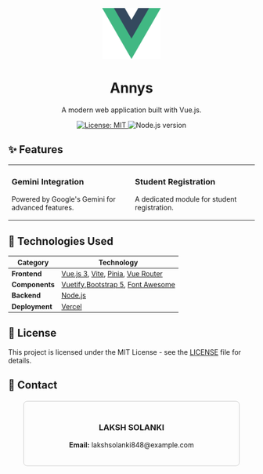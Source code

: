 <div align="center">
  <img src="src/assets/logo.svg" alt="Annys logo" width="120"/>
  <h1>Annys</h1>
  <p>A modern web application built with Vue.js.</p>
  <p>
    <a href="https://opensource.org/licenses/MIT">
      <img src="https://img.shields.io/badge/License-MIT-yellow.svg" alt="License: MIT">
    </a>
    <img src="https://img.shields.io/badge/node-^22.12.0-blue.svg" alt="Node.js version">
  </p>
</div>

## ✨ Features

<table>
  <tr>
    <td width="50%">
      <h3>Gemini Integration</h3>
      <p>Powered by Google's Gemini for advanced features.</p>
    </td>
    <td width="50%">
      <h3>Student Registration</h3>
      <p>A dedicated module for student registration.</p>
    </td>
  </tr>
</table>

## 🚀 Technologies Used

| Category      | Technology                                                                                             |
|---------------|--------------------------------------------------------------------------------------------------------|
| **Frontend**  | [Vue.js 3](https://vuejs.org/), [Vite](https://vitejs.dev/), [Pinia](https://pinia.vuejs.org/), [Vue Router](https://router.vuejs.org/) |
| **Components**|  [Vuetify](https://vuetifyjs.com/),[Bootstrap 5](https://getbootstrap.com/), [Font Awesome](https://fontawesome.com/)                     |
| **Backend**   | [Node.js](https://nodejs.org/)                      |
| **Deployment**| [Vercel](https://vercel.com/)             |

## 📄 License

This project is licensed under the MIT License - see the [LICENSE](LICENSE) file for details.

## 📠 Contact

<div align="center">
  <div style="border: 1px solid #ccc; border-radius: 8px; padding: 20px; max-width: 400px; margin: 20px;">
    <h3>LAKSH SOLANKI</h3>
    <p><strong>Email:</strong> lakshsolanki848@example.com</p>
  </div>
</div>